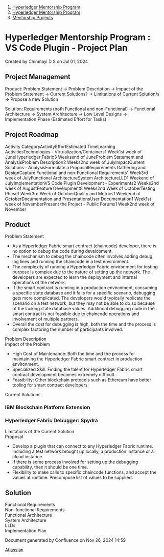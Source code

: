 1. [Hyperledger Mentorship Program](index.html)
2. [Hyperledger Mentorship Program](Hyperledger-Mentorship-Program_21954571.html)
3. [Mentorship Projects](Mentorship-Projects_21954604.html)

# Hyperledger Mentorship Program : VS Code Plugin - Project Plan

Created by Chinmayi D S on Jul 01, 2024

## Project Management

Product: Problem Statement → Problem Description → Impact of the Problem Statement → Current Solutions? → Limitations of Current Solution/s → Propose a new Solution

Solution: Requirements (both Functional and non-Functional) → Functional Architecture → System Architecture → Low Level Designs → Implementation Phase (Estimated Effort for Tasks)

## Project Roadmap

Activity CategoryActivityEffortEstimated TimeLearning ActivitiesTechnologies - Virtualization/Containers1 Week1st week of JuneHyperledger Fabric3 Weeksend of JuneProblem Statement and AnalysisProblem Description2 Weeks2nd week of JulyImpactCurrent Solutions - AnalysisFormulate a ProposalRequirements Gathering and DesignCapture Functional and non-Functional Requirements1 Week3rd week of JulyFunctional ArchitectureSystem ArchitectureLLD1 Weekend of JulyImplementationVS Code Plugin Development - Experiments2 Weeks2nd week of AugustFeature Development8 Weeks2nd Week of OctoberTesting Phase1 Week3rd Week of OctoberQuality and Metrics1 Weekend of OctoberDocumentation and PresentationsUser Documentation1 Week1st week of NovemberPresent the Project - Public Forums1 Week2nd week of November

## Product

Problem Statement

- As a Hyperledger Fabric smart contract (chaincode) developer, there is no option to debug the code during development.
- The mechanism to debug the chaincode often involves adding debug log lines and running the chaincode in a test environment.
- The complexity of running a Hyperledger Fabric environment for testing purpose is complex due to the nature of setting up the network. The developers are expected to learn the deployment and internal operations of the network.
- If the smart contract is running in a production environment, consuming a specific state database and it fails for a specific scenario, debugging gets more complicated. The developers would typically replicate the scenario on a test network, but they may not be able to do so because of the lacking state database values. Additional debugging code in the smart contract is not feasible due to chaincode operations and involvement of multiple partners.
- Overall the cost for debugging is high, both the time and the process is complex factoring the number of participants involved.

Problem Description  
Impact of the Problem

- High Cost of Maintenance: Both the time and the process for maintaining the Hyperledger Fabric smart contract in production environment.
- Specialized Skill: Finding the talent for Hyperledger Fabric smart contract development becomes extremely difficult.
- Feasibility: Other blockchain protocols such as Ethereum have better tooling for smart contract developers.

Current Solutions

### IBM Blockchain Platform Extension

### Hyperledger Fabric Debugger: Spydra

Limitations of the Current Solution  
Proposal

- Develop a plugin that can connect to any Hyperledger Fabric runtime. Including a test network brought up locally, a production instance or a cloud instance.
- If there is some process involved for setting up the debugging capability, then it should be one time.
- Flexibility to make calls to specific chaincode functions, and accept the values at runtime. Precompose list of values to be supplied.

## Solution

Functional Requirements  
Non-functional Requirements  
Functional Architecture  
System Architecture  
LLDs  
Implementation Plan

Document generated by Confluence on Nov 26, 2024 14:59

[Atlassian](http://www.atlassian.com/)
